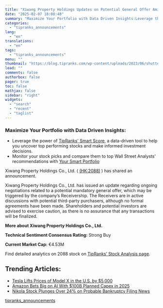 ```yaml
---
title: "Xiwang Property Holdings Updates on Potential General Offer Amid Receivership"
date: "2025-02-07 18:08:48"
summary: "Maximize Your Portfolio with Data Driven Insights:Leverage the power of TipRanks' Smart Score, a data-driven tool to help you uncover top performing stocks and make informed investment decisions. Monitor your stock picks and compare them to top Wall Street Analysts' recommendations with Your Smart PortfolioXiwang Property Holdings Co., Ltd. (..."
categories:
  - "tipranks_announcements"
lang:
  - "en"
translations:
  - "en"
tags:
  - "tipranks_announcements"
menu: ""
thumbnail: "https://blog.tipranks.com/wp-content/uploads/2023/06/shutterstock_1887015883-750x406.jpg"
lead: ""
comments: false
authorbox: false
pager: true
toc: false
mathjax: false
sidebar: "right"
widgets:
  - "search"
  - "recent"
  - "taglist"
---
```


### Maximize Your Portfolio with Data Driven Insights:

* Leverage the power of [TipRanks' Smart Score](https://www.tipranks.com/screener/top-smart-score-stocks), a data-driven tool to help you uncover top performing stocks and make informed investment decisions.
* Monitor your stock picks and compare them to top Wall Street Analysts' recommendations with  [Your Smart Portfolio](https://www.tipranks.com/smart-portfolio/holdings)

Xiwang Property Holdings Co., Ltd. ( [(HK:2088)](https://www.tipranks.com/stocks/hk:2088) ) has shared an announcement.

Xiwang Property Holdings Co., Ltd. has issued an update regarding ongoing negotiations related to a potential mandatory general offer, which may be triggered by the company’s Receivership. The Receivers are in active discussions with potential third-party purchasers, although no formal agreements have been made. Shareholders and potential investors are advised to exercise caution, as there is no assurance that any transactions will be finalized.

**More about Xiwang Property Holdings Co., Ltd.**

**Technical Sentiment Consensus Rating:** Strong Buy

**Current Market Cap:** €4.53M

Find detailed analytics on 2088 stock on [TipRanks’ Stock Analysis page](https://www.tipranks.com/stocks/hk:2088/stock-analysis).

Trending Articles:
------------------

* [Tesla Lifts Prices of Model X in the U.S. by $5,000](https://www.tipranks.com/news/tesla-lifts-prices-of-model-x-in-the-u-s-by-5000)
* [Amazon Bets Big on AI With $100B Planned Capex in 2025](https://www.tipranks.com/news/amazon-bets-big-on-ai-with-100b-planned-capex-in-2025)
* [Nikola Stock Plunges Over 24% on Probable Bankruptcy Filing News](https://www.tipranks.com/news/nikola-stock-plunges-over-24-on-probable-bankruptcy-filing-news)

[tipranks_announcements](https://www.tipranks.com/news/company-announcements/xiwang-property-holdings-updates-on-potential-general-offer-amid-receivership)

